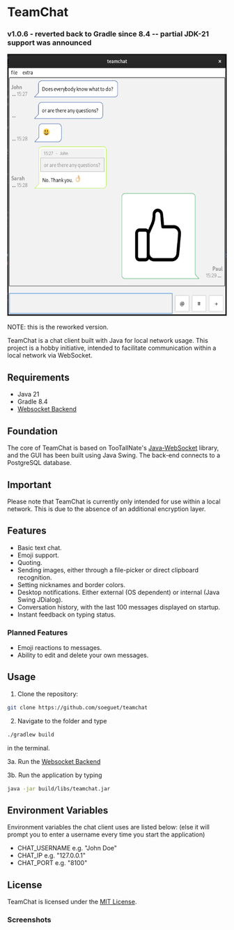 # TeamChat
### v1.0.6 - reverted back to Gradle since 8.4 -- partial JDK-21 support was announced

<div style="text-align: center;">
<img src="pictures/img.png" alt="img" height="600"/>
</div>


NOTE: this is the reworked version.

TeamChat is a chat client built with Java for local network usage. This project is a hobby initiative, intended to
facilitate communication within a local network via WebSocket.

## Requirements

- Java 21
- Gradle 8.4
- [Websocket Backend](https://github.com/soeguet/teamsocket)

## Foundation

The core of TeamChat is based on TooTallNate's [Java-WebSocket](https://github.com/TooTallNate/Java-WebSocket) library,
and the GUI has been built using Java Swing.
The back-end connects to a PostgreSQL database.

## Important

Please note that TeamChat is currently only intended for use within a local network.
This is due to the absence of an additional encryption layer.

## Features

- Basic text chat.
- Emoji support.
- Quoting.
- Sending images, either through a file-picker or direct clipboard recognition.
- Setting nicknames and border colors.
- Desktop notifications. Either external (OS dependent) or internal (Java Swing JDialog).
- Conversation history, with the last 100 messages displayed on startup.
- Instant feedback on typing status.

### Planned Features

- Emoji reactions to messages.
- Ability to edit and delete your own messages.

## Usage

1. Clone the repository:

```bash
git clone https://github.com/soeguet/teamchat
```

2. Navigate to the folder and type

```bash
./gradlew build
``` 

in the terminal.

3a. Run the [Websocket Backend](https://github.com/soeguet/teamsocket)

3b. Run the application by typing

```bash
java -jar build/libs/teamchat.jar
```

## Environment Variables

Environment variables the chat client uses are listed below: (else it will prompt you to enter a username every time you
start the application)

- CHAT_USERNAME e.g. "John Doe"
- CHAT_IP e.g. "127.0.0.1"
- CHAT_PORT e.g. "8100"

## License

TeamChat is licensed under the [MIT License](https://opensource.org/license/mit/).

### Screenshots
